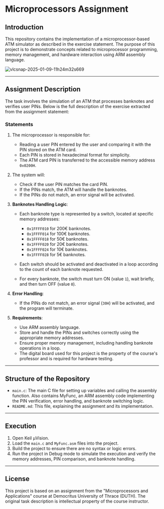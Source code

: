 # Microprocessors Assignment

## **Introduction**
This repository contains the implementation of a microprocessor-based ATM simulator as described in the exercise statement. The purpose of this project is to demonstrate concepts related to microprocessor programming, memory management, and hardware interaction using ARM assembly language.

![vlcsnap-2025-01-09-11h24m32s669](https://github.com/user-attachments/assets/3403923a-97ab-421e-81ed-41d63f8ae5fa)

---

## **Assignment Description**
The task involves the simulation of an ATM that processes banknotes and verifies user PINs. Below is the full description of the exercise extracted from the assignment statement:

### **Statements**
1. The microprocessor is responsible for:
   - Reading a user PIN entered by the user and comparing it with the PIN stored on the ATM card.
   - Each PIN is stored in hexadecimal format for simplicity.
   - The ATM card PIN is transferred to the accessible memory address `0x0200H`.

2. The system will:
   - Check if the user PIN matches the card PIN.
   - If the PINs match, the ATM will handle the banknotes.
   - If the PINs do not match, an error signal will be activated.

3. **Banknotes Handling Logic**:
   - Each banknote type is represented by a switch, located at specific memory addresses:
     - `0x1FFFF010` for 200€ banknotes.
     - `0x1FFFF014` for 100€ banknotes.
     - `0x1FFFF018` for 50€ banknotes.
     - `0x1FFFF020` for 20€ banknotes.
     - `0x1FFFF024` for 10€ banknotes.
     - `0x1FFFF028` for 5€ banknotes.

   - Each switch should be activated and deactivated in a loop according to the count of each banknote requested.
   - For every banknote, the switch must turn ON (value `1`), wait briefly, and then turn OFF (value `0`).

4. **Error Handling**:
   - If the PINs do not match, an error signal (`30H`) will be activated, and the program will terminate.

5. **Requirements**:
   - Use ARM assembly language.
   - Store and handle the PINs and switches correctly using the appropriate memory addresses.
   - Ensure proper memory management, including handling banknote operations in a loop.
   - The digital board used for this project is the property of the course's professor and is required for hardware testing.

---

## **Structure of the Repository**
- `main.c`: The main C file for setting up variables and calling the assembly function. Also contains MyFunc, an ARM assembly code implementing the PIN verification, error handling, and banknote switching logic.
- `README.md`: This file, explaining the assignment and its implementation.

---

## **Execution**
1. Open Keil μVision.
2. Load the `main.c` and `MyFunc.asm` files into the project.
3. Build the project to ensure there are no syntax or logic errors.
4. Run the project in Debug mode to simulate the execution and verify the memory addresses, PIN comparison, and banknote handling.

---

## **License**
This project is based on an assignment from the "Microprocessors and Applications" course at Democritus University of Thrace (DUTH). The original task description is intellectual property of the course instructor.

